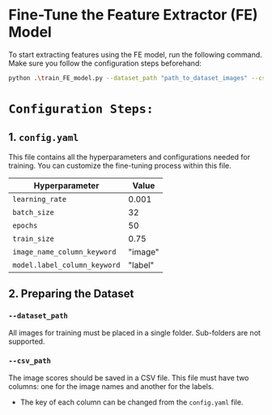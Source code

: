 # Fine-Tune the Feature Extractor (FE) Model

To start extracting features using the FE model, run the following command. Make sure you follow the configuration steps beforehand:

```bash
python .\train_FE_model.py --dataset_path "path_to_dataset_images" --csv_path "path_to_mos_scores_csv"
```

# `Configuration Steps:`
## 1. `config.yaml`

This file contains all the hyperparameters and configurations needed for training. You can customize the fine-tuning process within this file.

| Hyperparameter                | Value      |
|-------------------------------|------------|
| `learning_rate`               | 0.001      |
| `batch_size`                  | 32         |
| `epochs`                      | 50         |
| `train_size`                  | 0.75       |
| `image_name_column_keyword`   | "image"    |
| `model.label_column_keyword`  | "label"    |

## 2. Preparing the Dataset

### `--dataset_path`

All images for training must be placed in a single folder. Sub-folders are not supported.

### `--csv_path`

The image scores should be saved in a CSV file. This file must have two columns: one for the image names and another for the labels.

- The key of each column can be changed from the `config.yaml` file.